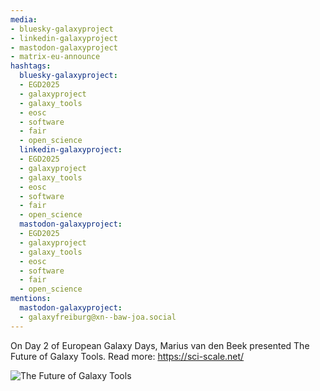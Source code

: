 ```yaml
---
media:
- bluesky-galaxyproject
- linkedin-galaxyproject
- mastodon-galaxyproject
- matrix-eu-announce
hashtags:
  bluesky-galaxyproject:
  - EGD2025
  - galaxyproject
  - galaxy_tools
  - eosc
  - software
  - fair
  - open_science
  linkedin-galaxyproject:
  - EGD2025
  - galaxyproject
  - galaxy_tools
  - eosc
  - software
  - fair
  - open_science
  mastodon-galaxyproject:
  - EGD2025
  - galaxyproject
  - galaxy_tools
  - eosc
  - software
  - fair
  - open_science
mentions:
  mastodon-galaxyproject:
  - galaxyfreiburg@xn--baw-joa.social
---
```


On Day 2 of European Galaxy Days, Marius van den Beek presented The Future of Galaxy Tools.
Read more: https://sci-scale.net/

![The Future of Galaxy Tools](https://github.com/user-attachments/assets/bb84e978-e3b1-48f8-b164-4db065c75617)
